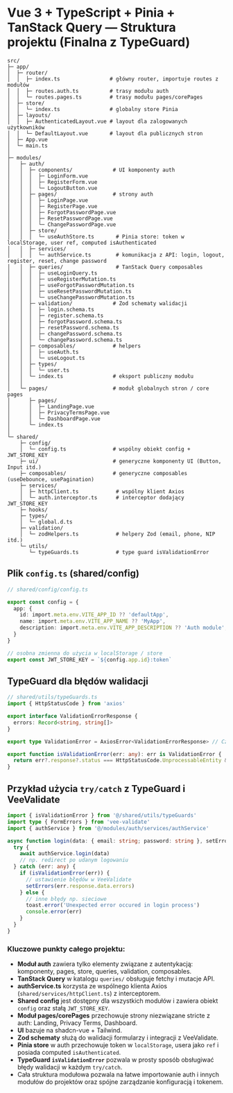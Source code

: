 # Vue 3 + TypeScript + Pinia + TanStack Query — Struktura projektu (Finalna z TypeGuard)

```
src/
├─ app/
│  ├─ router/
│  │  ├─ index.ts                # główny router, importuje routes z modułów
│  │  ├─ routes.auth.ts          # trasy modułu auth
│  │  └─ routes.pages.ts         # trasy modułu pages/corePages
│  ├─ store/
│  │  └─ index.ts                # globalny store Pinia
│  ├─ layouts/
│  │  ├─ AuthenticatedLayout.vue # layout dla zalogowanych użytkowników
│  │  └─ DefaultLayout.vue       # layout dla publicznych stron
│  ├─ App.vue
│  └─ main.ts
│  
├─ modules/
│   ├─ auth/
│   │  ├─ components/             # UI komponenty auth
│   │  │  ├─ LoginForm.vue
│   │  │  ├─ RegisterForm.vue
│   │  │  └─ LogoutButton.vue
│   │  ├─ pages/                  # strony auth
│   │  │  ├─ LoginPage.vue
│   │  │  ├─ RegisterPage.vue
│   │  │  ├─ ForgotPasswordPage.vue
│   │  │  ├─ ResetPasswordPage.vue
│   │  │  └─ ChangePasswordPage.vue
│   │  ├─ store/
│   │  │  └─ useAuthStore.ts       # Pinia store: token w localStorage, user ref, computed isAuthenticated
│   │  ├─ services/
│   │  │  └─ authService.ts        # komunikacja z API: login, logout, register, reset, change password
│   │  ├─ queries/                 # TanStack Query composables
│   │  │  ├─ useLoginQuery.ts
│   │  │  ├─ useRegisterMutation.ts
│   │  │  ├─ useForgotPasswordMutation.ts
│   │  │  ├─ useResetPasswordMutation.ts
│   │  │  └─ useChangePasswordMutation.ts
│   │  ├─ validation/             # Zod schematy walidacji
│   │  │  ├─ login.schema.ts
│   │  │  ├─ register.schema.ts
│   │  │  ├─ forgotPassword.schema.ts
│   │  │  ├─ resetPassword.schema.ts
│   │  │  ├─ changePassword.schema.ts
│   │  │  └─ changePassword.schema.ts
│   │  ├─ composables/            # helpers
│   │  │  ├─ useAuth.ts
│   │  │  └─ useLogout.ts
│   │  ├─ types/
│   │  │  └─ user.ts
│   │  └─ index.ts                # eksport publiczny modułu
│   │
│   └─ pages/                     # moduł globalnych stron / core pages
│      ├─ pages/
│      │  ├─ LandingPage.vue
│      │  ├─ PrivacyTermsPage.vue
│      │  └─ DashboardPage.vue
│      └─ index.ts
│  
└─ shared/
    ├─ config/
    │  └─ config.ts               # wspólny obiekt config + JWT_STORE_KEY
    ├─ ui/                        # generyczne komponenty UI (Button, Input itd.)
    ├─ composables/               # generyczne composables (useDebounce, usePagination)
    ├─ services/
    │  ├─ httpClient.ts            # wspólny klient Axios
    │  └─ auth.interceptor.ts      # interceptor dodający JWT_STORE_KEY
    ├─ hooks/
    ├─ types/
    │  └─ global.d.ts
    ├─ validation/
    │  └─ zodHelpers.ts            # helpery Zod (email, phone, NIP itd.)
    └─ utils/
       └─ typeGuards.ts            # type guard isValidationError
```

## Plik `config.ts` (shared/config)

```ts
// shared/config/config.ts

export const config = {
  app: {
    id: import.meta.env.VITE_APP_ID ?? 'defaultApp',
    name: import.meta.env.VITE_APP_NAME ?? 'MyApp',
    description: import.meta.env.VITE_APP_DESCRIPTION ?? 'Auth module',
  }
}

// osobna zmienna do użycia w localStorage / store
export const JWT_STORE_KEY = `${config.app.id}:token`
```

## TypeGuard dla błędów walidacji

```ts
// shared/utils/typeGuards.ts
import { HttpStatusCode } from 'axios'

export interface ValidationErrorResponse {
  errors: Record<string, string[]>
}

export type ValidationError = AxiosError<ValidationErrorResponse> // Czy to poprawnie?

export function isValidationError(err: any): err is ValidationError {
  return err?.response?.status === HttpStatusCode.UnprocessableEntity && !!err.response.data?.errors
}
```

## Przykład użycia `try/catch` z TypeGuard i VeeValidate

```ts
import { isValidationError } from '@/shared/utils/typeGuards'
import type { FormErrors } from 'vee-validate'
import { authService } from '@/modules/auth/services/authService'

async function login(data: { email: string; password: string }, setErrors: (errors: FormErrors) => void) {
  try {
    await authService.login(data)
    // np. redirect po udanym logowaniu
  } catch (err: any) {
    if (isValidationError(err)) {
      // ustawienie błędów w VeeValidate
      setErrors(err.response.data.errors)
    } else {
      // inne błędy np. sieciowe
      toast.error('Unexpected error occured in login process')
      console.error(err)
    }
  }
}
```

### Kluczowe punkty całego projektu:

- **Moduł auth** zawiera tylko elementy związane z autentykacją: komponenty, pages, store, queries, validation, composables.  
- **TanStack Query** w katalogu `queries/` obsługuje fetchy i mutacje API.  
- **authService.ts** korzysta ze wspólnego klienta Axios (`shared/services/httpClient.ts`) z interceptorem.  
- **Shared config** jest dostępny dla wszystkich modułów i zawiera obiekt `config` oraz stałą `JWT_STORE_KEY`.  
- **Moduł pages/corePages** przechowuje strony niezwiązane stricte z auth: Landing, Privacy Terms, Dashboard.  
- **UI** bazuje na shadcn-vue + Tailwind.  
- **Zod schematy** służą do walidacji formularzy i integracji z VeeValidate.  
- **Pinia store** w auth przechowuje token w `localStorage`, usera jako `ref` i posiada computed `isAuthenticated`.  
- **TypeGuard `isValidationError`** pozwala w prosty sposób obsługiwać błędy walidacji w każdym `try/catch`.  
- Cała struktura modułowa pozwala na łatwe importowanie auth i innych modułów do projektów oraz spójne zarządzanie konfiguracją i tokenem.
